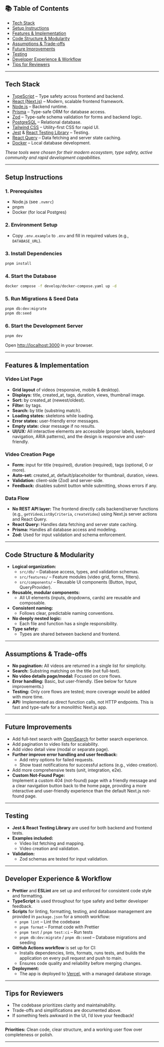 ## 📚 Table of Contents

- [Tech Stack](#tech-stack)
- [Setup Instructions](#setup-instructions)
- [Features & Implementation](#features--implementation)
- [Code Structure & Modularity](#code-structure--modularity)
- [Assumptions & Trade-offs](#assumptions--trade-offs)
- [Future Improvements](#future-improvements)
- [Testing](#testing)
- [Developer Experience & Workflow](#developer-experience--workflow)
- [Tips for Reviewers](#tips-for-reviewers)

---

## Tech Stack

- [TypeScript](https://www.typescriptlang.org/) – Type safety across frontend and backend.
- [React (Next.js)](https://nextjs.org/) – Modern, scalable frontend framework.
- [Node.js](https://nodejs.org/) – Backend runtime.
- [Prisma](https://www.prisma.io/) – Type-safe ORM for database access.
- [Zod](https://zod.dev/) – Type-safe schema validation for forms and backend logic.
- [PostgreSQL](https://www.postgresql.org/) – Relational database.
- [Tailwind CSS](https://tailwindcss.com/) – Utility-first CSS for rapid UI.
- [Jest](https://jestjs.io/) & [React Testing Library](https://testing-library.com/docs/react-testing-library/intro/) – Testing.
- [React Query](https://tanstack.com/query/latest) – Data fetching and server state caching.
- [Docker](https://www.docker.com/) – Local database development.

_These tools were chosen for their modern ecosystem, type safety, active community and rapid development capabilities._

---

## Setup Instructions

### 1. Prerequisites

- Node.js (see `.nvmrc`)
- pnpm
- Docker (for local Postgres)

### 2. Environment Setup

- Copy `.env.example` to `.env` and fill in required values (e.g., `DATABASE_URL`).

### 3. Install Dependencies

```sh
pnpm install
```

### 4. Start the Database

```sh
docker compose -f develop/docker-compose.yaml up -d
```

### 5. Run Migrations & Seed Data

```sh
pnpm db:dev:migrate
pnpm db:seed
```

### 6. Start the Development Server

```sh
pnpm dev
```

Open [http://localhost:3000](http://localhost:3000) in your browser.

---

## Features & Implementation

### Video List Page

- **Grid layout** of videos (responsive, mobile & desktop).
- **Displays:** title, created_at, tags, duration, views, thumbnail image.
- **Sort:** by created_at (newest/oldest).
- **Filter:** by tags.
- **Search:** by title (substring match).
- **Loading states:** skeletons while loading.
- **Error states:** user-friendly error messages.
- **Empty state:** clear message if no results.
- **UI/UX:** All interactive elements are accessible (proper labels, keyboard navigation, ARIA patterns), and the design is responsive and user-friendly.

### Video Creation Page

- **Form:** input for title (required), duration (required), tags (optional, 0 or more).
- **Auto-set:** created_at, default/placeholder for thumbnail, duration, views.
- **Validation:** client-side (Zod) and server-side.
- **Feedback:** disables submit button while submitting, shows errors if any.

### Data Flow

- **No REST API layer:** The frontend directly calls backend/server functions (e.g., `getVideoListByCriteria`, `createVideo`) using Next.js server actions and React Query.
- **React Query:** Handles data fetching and server state caching.
- **Prisma:** Handles all database access and modeling.
- **Zod:** Used for input validation and schema enforcement.

---

## Code Structure & Modularity

- **Logical organization:**
  - `src/db/` – Database access, types, and validation schemas.
  - `src/features/` – Feature modules (video grid, forms, filters).
  - `src/components/` – Reusable UI components (Button, Input, QueryProvider).
- **Reusable, modular components:**
  - All UI elements (inputs, dropdowns, cards) are reusable and composable.
- **Consistent naming:**
  - Follows clear, predictable naming conventions.
- **No deeply nested logic:**
  - Each file and function has a single responsibility.
- **Type safety:**
  - Types are shared between backend and frontend.

---

## Assumptions & Trade-offs

- **No pagination:** All videos are returned in a single list for simplicity.
- **Search:** Substring matching on the title (not full-text).
- **No video details page/modal:** Focused on core flows.
- **Error handling:** Basic, but user-friendly. (See below for future improvements.)
- **Testing:** Only core flows are tested; more coverage would be added with more time.
- **API:** Implemented as direct function calls, not HTTP endpoints. This is fast and type-safe for a monolithic Next.js app.

---

## Future Improvements

- Add full-text search with [OpenSearch](https://opensearch.org/) for better search experience.
- Add pagination to video lists for scalability.
- Add video detail view (modal or separate page).
- **Further improve error handling and user feedback:**
  - Add retry options for failed requests.
  - Show toast notifications for successful actions (e.g., video creation).
- Add more comprehensive tests (unit, integration, e2e).
- **Custom Not-Found Page:**  
  Implement a custom 404 (not-found) page with a friendly message and a clear navigation button back to the home page, providing a more interactive and user-friendly experience than the default Next.js not-found page.

---

## Testing

- **Jest & React Testing Library** are used for both backend and frontend tests.
- **Examples included:**
  - Video list fetching and mapping.
  - Video creation and validation.
- **Validation:**
  - Zod schemas are tested for input validation.

---

## Developer Experience & Workflow

- **Prettier** and **ESLint** are set up and enforced for consistent code style and formatting.
- **TypeScript** is used throughout for type safety and better developer feedback.
- **Scripts** for linting, formatting, testing, and database management are provided in `package.json` for a smooth workflow:
  - `pnpm lint` – Lint the codebase
  - `pnpm format` – Format code with Prettier
  - `pnpm test` / `pnpm test:ci` – Run tests
  - `pnpm db:dev:migrate` / `pnpm db:seed` – Database migrations and seeding
- **GitHub Actions workflow** is set up for CI:
  - Installs dependencies, lints, formats, runs tests, and builds the application on every pull request and push to main.
  - Ensures code quality and reliability before merging changes.
- **Deployment:**
  - The app is deployed to [Vercel](https://video-library-dashboard.vercel.app), with a managed database storage.

---

## Tips for Reviewers

- The codebase prioritizes clarity and maintainability.
- Trade-offs and simplifications are documented above.
- If something feels awkward in the UI, I’d love your feedback!

---

**Priorities:** Clean code, clear structure, and a working user flow over completeness or polish.

---
